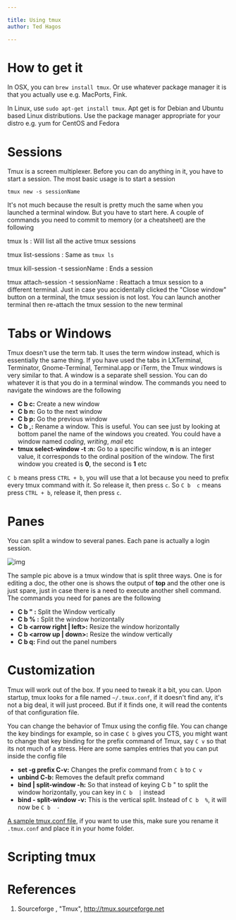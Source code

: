 ```yaml
---

title: Using tmux
author: Ted Hagos

---
```


# How to get it

In OSX, you can `brew install tmux`. Or use whatever package manager it is that you actually use e.g. MacPorts, Fink.

In Linux, use `sudo apt-get install tmux`. Apt get is for Debian and Ubuntu based Linux distributions. Use the package manager appropriate for your distro e.g. yum for CentOS and Fedora

# Sessions

Tmux is a screen multiplexer. Before you can do anything in it, you have to start a session. The most basic usage is to start a session

`tmux new -s sessionName`

It's not much because the result is pretty much the same when you launched a terminal window. But you have to start here. A couple of commands you need to commit to memory (or a cheatsheet) are the following

tmux ls
: Will list all the active tmux sessions

tmux list-sessions
: Same as `tmux ls`

tmux kill-session -t sessionName
: Ends a session

tmux attach-session -t sessionName
: Reattach a tmux session to a different terminal. Just in case you accidentally clicked the "Close window" button on a terminal, the tmux session is not lost. You can launch another terminal then re-attach the tmux session to the new terminal

# Tabs or Windows

Tmux doesn't use the term tab. It uses the term window instead, which is essentially the same thing. If you have used the tabs in LXTerminal, Terminator, Gnome-Terminal, Terminal.app or iTerm, the Tmux windows is very similar to that. A window is a separate shell session. You can do whatever it is that you do in a terminal window. The commands you need to navigate the windows are the following
-   **C b  c:** Create a new window
-   **C b  n:** Go to the next window
-   **C b  p:** Go the previous window
-   **C b  ,:** Rename a window. This is useful. You can see just by looking at bottom panel the name of the windows you created. You could have a window named *coding*, *writing*, *mail* etc
-   **tmux select-window -t :n:** Go to a specific window, **n** is an integer value, it corresponds to the ordinal position of the window. The first window you created is **0**, the second is **1** etc

`C b` means press `CTRL + b`, you will use that a lot because you need to prefix every tmux command with it. So
release it, then press `c`. So `C b  c` means press `CTRL + b`, release it, then press `c`.

# Panes

You can split a window to several panes. Each pane is actually a login session.

![img](../images/tmux-session.png)

The sample pic above is a tmux window that is split three ways. One is for editing a doc, the other one is shows the output of **top** and the other one is just spare, just in case there is a need to execute another shell command. The commands you need for panes are the following

-   **C b  " :** Split the Window vertically
-   **C b  % :** Split the window horizontally
-   **C b  <arrow right | left>:** Resize the window horizontally
-   **C b  <arrow up | down>:** Resize the window vertically
-   **C b q:** Find out the panel numbers

# Customization

Tmux will work out of the box. If you need to tweak it a bit, you can. Upon startup, tmux looks for a file named `~/.tmux.conf`, if it doesn't find any, it's not a big deal, it will just proceed. But if it finds one, it will read the contents of that configuration file.

You can change the behavior of Tmux using the config file. You can change the key bindings for example, so in case `C b` gives you CTS, you might want to change that key binding for the prefix command of Tmux, say `C v` so that its not much of a stress. Here are some samples entries that you can put inside the config file

-   **set -g prefix C-v:** Changes the prefix command from `C b` to `C v`
-   **unbind C-b:** Removes the default prefix command
-   **bind | split-window -h:** So that instead of keying C b " to split the window horizontally, you can key in `C b  |` instead
-   **bind - split-window -v:** This is the vertical split. Instead of `C b  %`, it will now be `C b  -`

[A sample tmux.conf file](resources/tmux.conf.txt), if you want to use this, make sure you rename it `.tmux.conf` and place it in your home folder.

# Scripting tmux

# References

1.  Sourceforge , "Tmux", <http://tmux.sourceforge.net>
